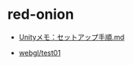 # red-onion

- [Unityメモ：セットアップ手順.md](docs/Unityメモ：セットアップ手順.md)

- [webgl/test01](https://heri3x.github.io/red-onion/webgl/test01/)
